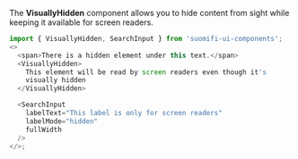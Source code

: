 The **VisuallyHidden** component allows you to hide content from sight while keeping it available for screen readers.

```js
import { VisuallyHidden, SearchInput } from 'suomifi-ui-components';
<>
  <span>There is a hidden element under this text.</span>
  <VisuallyHidden>
    This element will be read by screen readers even though it's
    visually hidden
  </VisuallyHidden>

  <SearchInput
    labelText="This label is only for screen readers"
    labelMode="hidden"
    fullWidth
  />
</>;
```
